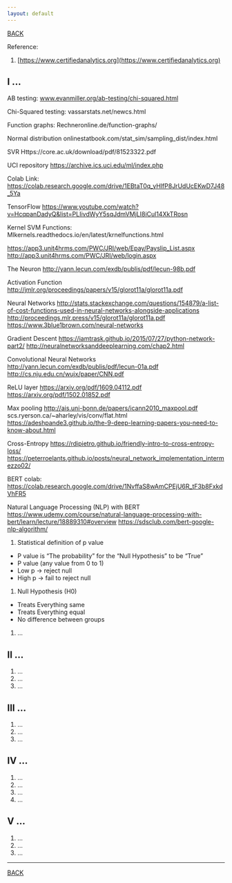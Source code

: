 ```yaml
---
layout: default
---
```


[BACK](./)

Reference:

1. [https://www.certifiedanalytics.org](https://www.certifiedanalytics.org)

## I ...

AB testing:
www.evanmiller.org/ab-testing/chi-squared.html

Chi-Squared testing:
vassarstats.net/newcs.html

Function graphs:
Rechneronline.de/function-graphs/

Normal distribution
onlinestatbook.com/stat_sim/sampling_dist/index.html

SVR
Https://core.ac.uk/download/pdf/81523322.pdf

UCI repository
https://archive.ics.uci.edu/ml/index.php

Colab Link:
https://colab.research.google.com/drive/1EBtaT0q_yHlfP8JrUdUcEKwD7J48_5Ya

TensorFlow
https://www.youtube.com/watch?v=HcqpanDadyQ&list=PLIivdWyY5sqJdmVMjLI8iCul14XkTRosn

Kernel SVM Functions:
Mlkernels.readthedocs.io/en/latest/krnelfunctions.html

https://app3.unit4hrms.com/PWC/JRI/web/Epay/Payslip_List.aspx
http://app3.unit4hrms.com/PWC/JRI/web/login.aspx

The Neuron
http://yann.lecun.com/exdb/publis/pdf/lecun-98b.pdf

Activation Function
http://jmlr.org/proceedings/papers/v15/glorot11a/glorot11a.pdf

Neural Networks
http://stats.stackexchange.com/questions/154879/a-list-of-cost-functions-used-in-neural-networks-alongside-applications
http://proceedings.mlr.press/v15/glorot11a/glorot11a.pdf
https://www.3blue1brown.com/neural-networks

Gradient Descent
https://iamtrask.github.io/2015/07/27/python-network-part2/
http://neuralnetworksanddeeplearning.com/chap2.html

Convolutional Neural Networks
http://yann.lecun.com/exdb/publis/pdf/lecun-01a.pdf
http://cs.nju.edu.cn/wujx/paper/CNN.pdf

ReLU layer
https://arxiv.org/pdf/1609.04112.pdf
https://arxiv.org/pdf/1502.01852.pdf

Max pooling
http://ais.uni-bonn.de/papers/icann2010_maxpool.pdf
scs.ryerson.ca/~aharley/vis/conv/flat.html
https://adeshpande3.github.io/the-9-deep-learning-papers-you-need-to-know-about.html

Cross-Entropy
https://rdipietro.github.io/friendly-intro-to-cross-entropy-loss/
https://peterroelants.github.io/posts/neural_network_implementation_intermezzo02/

BERT colab:
https://colab.research.google.com/drive/1NvffaS8wAmCPEjU6R_tF3b8FxkdVhFR5

Natural Language Processing (NLP) with BERT 
https://www.udemy.com/course/natural-language-processing-with-bert/learn/lecture/18889310#overview
https://sdsclub.com/bert-google-nlp-algorithm/

1. Statistical definition of p value
*   P value is “The probability” for the “Null Hypothesis” to be “True”
*   P value (any value from 0 to 1)
*   Low p -> reject null
*   High p -> fail to reject null

1. Null Hypothesis (H0)
*   Treats Everything same
*   Treats Everything equal
*   No difference between groups

1. ...

## II ...

1. ...
1. ...
1. ...

## III ...

1. ...
1. ...
1. ...

## IV ...

1. ...
1. ...
1. ...
1. ...

## V ...

1. ...
1. ...
1. ...

* * *

[BACK](./)
